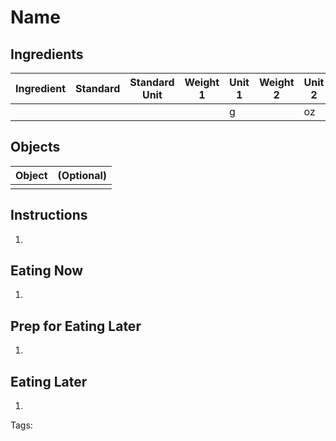 # Name

## Ingredients

| Ingredient | Standard | Standard Unit | Weight 1 | Unit 1 | Weight 2 | Unit 2 |
| ---------- | -------- | ------------- | -------- | ------ | -------- | ------ |
|            |          |               |          | g      |          | oz     |

## Objects

| Object | (Optional) |
| ------ | ---------- |
|        |            |

## Instructions

1. 

## Eating Now

1. 

## Prep for Eating Later

1. 

## Eating Later

1. 

Tags: 